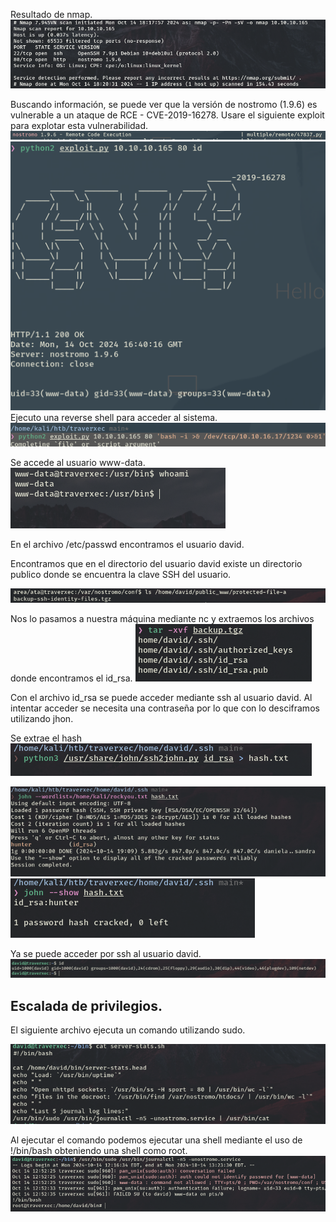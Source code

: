 Resultado de nmap.
<img src="./Images/Pasted%20image%2020241014182101.png">

Buscando información, se puede ver que la versión de nostromo (1.9.6) es vulnerable a un ataque de RCE - CVE-2019-16278.
Usare el siguiente exploit para explotar esta vulnerabilidad.
<img src="./Images/Pasted%20image%2020241014183227.png">
<img src="./Images/Pasted%20image%2020241014184031.png">
 Ejecuto una reverse shell para acceder al sistema.
<img src="./Images/Pasted%20image%2020241014184239.png">

Se accede al usuario www-data.
<img src="./Images/Pasted%20image%2020241014184426.png">

En el archivo /etc/passwd encontramos el usuario david.

Encontramos que en el directorio del usuario david existe un directorio publico donde se encuentra la clave SSH del usuario.

<img src="./Images/Pasted%20image%2020241014185736.png">

Nos lo pasamos a nuestra máquina mediante nc y extraemos los archivos donde encontramos el id_rsa.
<img src="./Images/Pasted%20image%2020241014190154.png">

Con el archivo id_rsa se puede acceder mediante ssh al usuario david.
Al intentar acceder se necesita una contraseña por lo que con lo desciframos utilizando jhon.

Se extrae el hash
<img src="./Images/Pasted%20image%2020241014190757.png">

<img src="./Images/Pasted%20image%2020241014190940.png">

<img src="./Images/Pasted%20image%2020241014191006.png">

Ya se puede acceder por ssh al usuario david.
<img src="./Images/Pasted%20image%2020241014191105.png">


## Escalada de privilegios.
El siguiente archivo ejecuta un comando utilizando sudo.

<img src="./Images/Pasted%20image%2020241014192146.png">

Al ejecutar el comando podemos ejecutar una shell mediante el uso de !/bin/bash obteniendo una shell como root.
<img src="./Images/Pasted%20image%2020241014192343.png">
